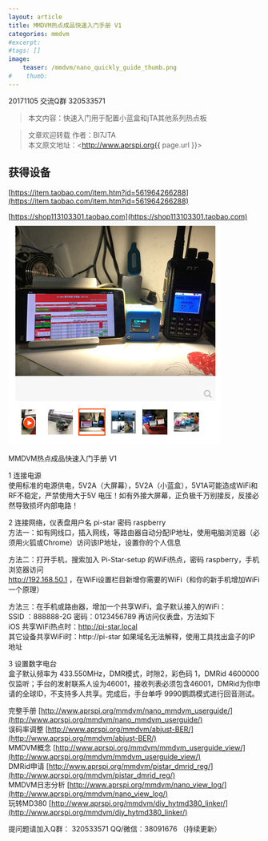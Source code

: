 ```yaml
---
layout: article
title: MMDVM热点成品快速入门手册 V1
categories: mmdvm
#excerpt:
#tags: []
image:
    teaser: /mmdvm/nano_quickly_guide_thumb.png
#    thumb:
---
```


20171105 交流Q群 320533571     

> 本文内容：快速入门用于配置小蓝盒和jTA其他系列热点板

> 文章欢迎转载
> 作者：BI7JTA  
> 本文原文地址：<http://www.aprspi.org{{ page.url }}>   

## 获得设备    
[https://item.taobao.com/item.htm?id=561964266288](https://item.taobao.com/item.htm?id=561964266288)  

[https://shop113103301.taobao.com](https://shop113103301.taobao.com)  
![图片装载中](/images/mmdvm/nano_userguide_taobao.png)      

MMDVM热点成品快速入门手册 V1   

1 连接电源   
使用标准的电源供电，5V2A（大屏幕），5V2A（小蓝盒），5V1A可能造成WiFi和RF不稳定，严禁使用大于5V 电压！如有外接大屏幕，正负极千万别接反，反接必然导致损坏内部电路！   

2 连接网络，仪表盘用户名 pi-star 密码 raspberry   
方法一：如有网线口，插入网线，等路由器自动分配IP地址，使用电脑浏览器（必须用火狐或Chrome）访问该IP地址，设置你的个人信息   

方法二：打开手机，搜索加入 Pi-Star-setup 的WiFi热点，密码 raspberry，手机浏览器访问   
http://192.168.50.1 ，在WiFi设置栏目新增你需要的WiFi（和你的新手机增加WiFi一个原理）  

方法三：在手机或路由器，增加一个共享WiFi，盒子默认接入的WiFi：   
SSID ：888888-2G  密码：0123456789 再访问仪表盘，方法如下   
iOS 共享WiFi热点时：http://pi-star.local  
其它设备共享WiFi时：http://pi-star  如果域名无法解释，使用工具找出盒子的IP地址  

3 设置数字电台  
盒子默认频率为 433.550MHz，DMR模式，时隙2，彩色码 1，DMRid 4600000仅监听；手台的发射联系人设为46001，接收列表必须包含46001，DMRid为你申请的全球ID，不支持多人共享。完成后，手台单呼 9990鹦鹉模式进行回音测试。  

完整手册 [http://www.aprspi.org/mmdvm/nano_mmdvm_userguide/](http://www.aprspi.org/mmdvm/nano_mmdvm_userguide/)   
误码率调整 [http://www.aprspi.org/mmdvm/abjust-BER/](http://www.aprspi.org/mmdvm/abjust-BER/)    
MMDVM概念 [http://www.aprspi.org/mmdvm/mmdvm_userguide_view/](http://www.aprspi.org/mmdvm/mmdvm_userguide_view/)  
DMRid申请 [http://www.aprspi.org/mmdvm/pistar_dmrid_reg/](http://www.aprspi.org/mmdvm/pistar_dmrid_reg/)  
MMDVM日志分析 [http://www.aprspi.org/mmdvm/nano_view_log/](http://www.aprspi.org/mmdvm/nano_view_log/)  
玩转MD380 [http://www.aprspi.org/mmdvm/diy_hytmd380_linker/](http://www.aprspi.org/mmdvm/diy_hytmd380_linker/)  

提问题请加入Q群： 320533571  QQ/微信：38091676
（持续更新）







